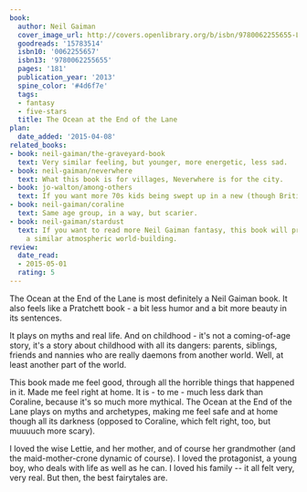 ```yaml
---
book:
  author: Neil Gaiman
  cover_image_url: http://covers.openlibrary.org/b/isbn/9780062255655-L.jpg
  goodreads: '15783514'
  isbn10: '0062255657'
  isbn13: '9780062255655'
  pages: '181'
  publication_year: '2013'
  spine_color: '#4d6f7e'
  tags:
  - fantasy
  - five-stars
  title: The Ocean at the End of the Lane
plan:
  date_added: '2015-04-08'
related_books:
- book: neil-gaiman/the-graveyard-book
  text: Very similar feeling, but younger, more energetic, less sad.
- book: neil-gaiman/neverwhere
  text: What this book is for villages, Neverwhere is for the city.
- book: jo-walton/among-others
  text: If you want more 70s kids being swept up in a new (though British) magical world.
- book: neil-gaiman/coraline
  text: Same age group, in a way, but scarier.
- book: neil-gaiman/stardust
  text: If you want to read more Neil Gaiman fantasy, this book will provide you with
    a similar atmospheric world-building.
review:
  date_read:
  - 2015-05-01
  rating: 5
---
```


The Ocean at the End of the Lane is most definitely a Neil Gaiman book. It also feels like a Pratchett book - a bit less
humor and a bit more beauty in its sentences.

It plays on myths and real life. And on childhood - it's not a coming-of-age story, it's a story about childhood with
all its dangers: parents, siblings, friends and nannies who are really daemons from another world. Well, at least
another part of the world.

This book made me feel good, through all the horrible things that happened in it. Made me feel right at home. It is - to
me - much less dark than Coraline, because it's so much more mythical. The Ocean at the End of the Lane plays on myths
and archetypes, making me feel safe and at home though all its darkness (opposed to Coraline, which felt right, too, but
muuuuch more scary).

I loved the wise Lettie, and her mother, and of course her grandmother (and the maid-mother-crone dynamic of course). I
loved the protagonist, a young boy, who deals with life as well as he can. I loved his family -- it all felt very, very
real. But then, the best fairytales are.
